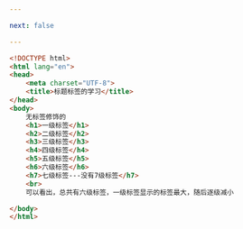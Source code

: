 ```yaml
---

next: false

---
```




<BlogInfo id="141" title="2.标题标签" author="白日梦想猿" pv=0 read_times=0 pre_cost_time="0分15秒" category="html5学习" tag_list="['html5学习']" create_time="2020.07.14 14:13:59" update_time="2020.07.14 14:17:43" />

```html
<!DOCTYPE html>
<html lang="en">
<head>
    <meta charset="UTF-8">
    <title>标题标签的学习</title>
</head>
<body>
    无标签修饰的
    <h1>一级标签</h1>
    <h2>二级标签</h2>
    <h3>三级标签</h3>
    <h4>四级标签</h4>
    <h5>五级标签</h5>
    <h6>六级标签</h6>
    <h7>七级标签---没有7级标签</h7>
    <br>
    可以看出，总共有六级标签，一级标签显示的标签最大，随后逐级减小

</body>
</html>
```



<ActionBox />

